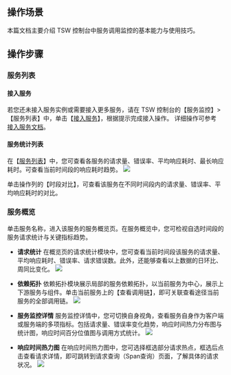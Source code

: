 ## 操作场景
本篇文档主要介绍 TSW 控制台中服务调用监控的基本能力与使用技巧。

## 操作步骤
### 服务列表
#### 接入服务
若您还未接入服务实例或需要接入更多服务，请在 TSW 控制台的【服务监控】>【服务列表】中，单击【[接入服务](https://console.cloud.tencent.com/tsw/service?rid=19&startTime=1609827860479&endTime=1609831460479)】，根据提示完成接入操作。
详细操作可参考 [接入服务文档](https://cloud.tencent.com/document/product/1311/51599)。

#### 服务统计列表
在【[服务列表](https://console.cloud.tencent.com/tsw/service?rid=19&startTime=1609827860479&endTime=1609831460479)】中，您可查看各服务的请求量、错误率、平均响应耗时、最长响应耗时。可查看当前时间段的响应耗时趋势。
![](https://main.qcloudimg.com/raw/1288d0f1620d4f81d1d944f0a8550748.png)

单击操作列的【时段对比】，可查看该服务在不同时间段内的请求量、错误率、平均响应耗时的对比。

### 服务概览
单击服务名称，进入该服务的服务概览页。在服务概览中，您可检视自选时间段的服务请求统计与关键指标趋势。

- **请求统计**
在概览页的请求统计模块中，您可查看当前时间段该服务的请求量、平均响应耗时、错误率、请求错误数。此外，还能够查看以上数据的日环比、周同比变化。
![](https://main.qcloudimg.com/raw/e04cb7088cb26563b1253e3771756140.png)

- **依赖拓扑**
依赖拓扑模块展示局部的服务依赖拓扑，以当前服务为中心，展示上下游服务与组件。单击当前服务上的【查看调用链】，即可关联查看途径当前服务的全部调用链。
![](https://main.qcloudimg.com/raw/89040add5870db26b1c26f8053efa849.png)

- **服务监控详情**
服务监控详情中，您可切换自身视角，查看服务自身作为客户端或服务端的多项指标。包括请求量、错误率变化趋势，响应时间热力分布图与统计图，响应时间百分位值图与调用方式统计。
![](https://main.qcloudimg.com/raw/23a99b592936658cd4dd61611c588a4a.png)

- **响应时间热力图**
在响应时间热力图中，您可选择框选部分请求热点，框选后点击查看请求详情，即可跳转到请求查询（Span查询）页面，了解具体的请求状况。
![](https://main.qcloudimg.com/raw/059f01246d0fe4d915e7a184f2b92d15.png)
